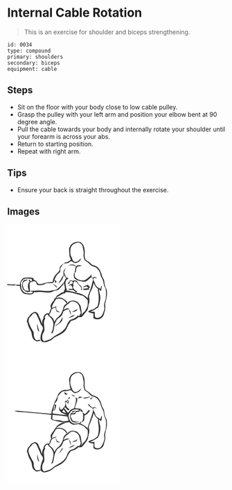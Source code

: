 # Internal Cable Rotation
> This is an exercise for shoulder and biceps strengthening.

``` 
id: 0034 
type: compound 
primary: shoulders 
secondary: biceps 
equipment: cable 
``` 

## Steps

 - Sit on the floor with your body close to low cable pulley.
 - Grasp the pulley with your left arm and position your elbow bent at 90 degree angle.
 - Pull the cable towards your body and internally rotate your shoulder until your forearm is across your abs.
 - Return to starting position.
 - Repeat with right arm.

## Tips

 - Ensure your back is straight throughout the exercise.

## Images

<svg width="260" height="300" viewBox="0 0 195 225" xmlns="http://www.w3.org/2000/svg">
  <g fill="#FFF">
    <path d="M0 0h195v225H0V105.17c4.28.09 8.57.26 12.84.56.63-.64 1.27-1.27 1.9-1.91-4.91-.01-9.83-.14-14.74-.41V0m108.13 39.32c-2.12 3.97-.31 8.43-.63 12.65-.36 3.37 1.96 6.11 2.61 9.29-1.54 1.04-2.97 2.21-4.54 3.19-2.16 1.26-5.03.66-6.91 2.48-2.32 1.92-4.93 3.57-6.87 5.89-1.27 2.43-.89 5.36-1.8 7.92-3.08 3.34-6.72 6.28-8.87 10.37-1.56 2.57-1.78 5.64-2.45 8.5-2.21.28-4.43.51-6.65.5-6.36-.05-12.23 4.73-18.64 2.55-1.12-1.29-1.7-2.93-2.74-4.27-1.3-1.2-3.06-1.67-4.64-2.37-.44-1.21-.26-3.24-2-3.43-4.84-1.29-10.04-.71-14.95-.11-4.62 2.13-6.92 7.22-7.16 12.11-2.68.04-5.51-.75-8.04.48 2.44 1.55 5.4 1.13 8.15 1.26-.26 4.38 1.89 8.68 4.9 11.75 2.5 2.64 6.4 2.19 9.65 3.07 3.56.36 8.51.28 9.8-3.88 2.95.14 5.91 0 8.82-.5 7.93-.17 16.37 3.18 23.87-.76 3.07-1.85 6.91-1.35 9.98-3.11 2.81-2.54 4.8-5.89 7.77-8.29.45-1.26.9-2.52 1.33-3.78.74 3.68 1.63 7.34 1.79 11.11-1.1 1.68-1.9 3.53-2.36 5.5-.68.06-2.05.18-2.73.25-2.99 1.9-6.03 3.74-8.98 5.7-1.47 2.31-2.54 5.53-5.52 6.2.33.2 1 .59 1.33.78-2.71 3.18-5.56 6.4-6.82 10.48.38 1.63.73 3.26 1.09 4.9-1.89 2.47-2.24 5.62-3.46 8.41-5.45-1.8-9.76 3.49-9.84 8.5-2.28 2.76-2.3 6.37-2.17 9.77-1.4-3.83-2.39-7.85-4.38-11.44-1.75-2.95-1.95-7.03-5.4-8.71-2.64-2.1-5.55.2-8.01 1.42-2.88 1.59-3.57 5.33-6.46 6.93-1.14 3.14-3.69 7.08-.89 10.03.54 6.02 4.43 10.81 6.65 16.24.71 5.05 1.18 11.1 6.1 13.99 2.79 2.57 6.71.67 9.87.07-.76-.47-1.53-.94-2.3-1.38-1.99.67-4.08 1.01-6.11.29-1.4-2.11-3.25-4.16-3.36-6.82-.51-2.78.23-5.98-1.47-8.43-3.36-5.17-6.2-10.69-7.89-16.64.11-1.9.41-3.79.89-5.63 1.83-2.07 3.89-3.96 5.41-6.31 1.41-2.21 5.16-3.76 6.98-1.2 2.67 5.32 5.2 10.75 7.32 16.33 1.08 3.35 4.86 5.47 4.41 9.34-1.59 3.41-2.36 7.11-3.66 10.63-.69 4.03-1.62 9.74 2.71 12.1 5.07 1.85 10.14-.93 14.74-2.85 2.73-1.9 4.99-4.47 8.01-5.97 5-2.37 10.12-4.67 14.49-8.12 4.1-3.11 5.59-8.22 7.85-12.61 1.43-2.43 3.17-4.65 4.62-7.06 4.74-.46 9.21-2.61 12.4-6.16 1.98-.01 4.03.2 5.95-.42 2.31-1.75 3.89-4.23 5.63-6.49 1.77-2.23 3.79-4.35 4.89-7.01 1.22-3.83.91-8.06 2.81-11.7-.2-3.53.55-7.21-.75-10.61 1.21-2.81 1.73-5.89 3.21-8.59 2.68-4.34 3.95-9.39 4.8-14.38 1.78 4.08 4.06 8.01 7.95 10.44-.18.75-.33 1.51-.46 2.28 1.95 9.01 2.29 18.66-.53 27.53-2.33 2.25-5.17 3.87-7.8 5.71-3.1.46-6.05 1.36-8.43 3.49 2.54 2.36 5.83 2.96 9.15 3.33.04 2.8-.24 5.6-.01 8.4 4.72 2.94 11.47 2.31 15.2-1.95 3.15-2.92 3.12-7.47 4.61-11.22 1.7-4.68-.54-9.68.97-14.42 2-7.13 3.46-14.64 2.03-22.01-2.55-4.21-3.69-8.96-4.08-13.83-.13-4.18-3.44-7.18-4.34-11.11-1.2-5.01-3.3-9.99-7.04-13.62-2.78-2.39-6.36-3.16-9.72-4.27-3.27-3.52-7.16-6.37-11.4-8.63-.97-3.4-2.16-6.88-1.49-10.46.47-7.12-.54-15.75-7.07-20-7.17-2.38-16.2 1.12-18.92 8.39M53.01 183.14c.08 1.27 1.52 1.51 2.34 2.14-1.34-4.42-2.52-8.89-3.37-13.44-.59 3.78.16 7.63 1.03 11.3z"/>
    <path d="M113.9 34.91c3.43-2.22 7.88-4.46 11.98-2.72 2.34 1.53 4.48 3.76 4.82 6.66.63 4.33 2.39 8.62 1.5 13.05-.67 3.51 1.17 6.8 1.78 10.19 3.59 1.89 6.84 4.37 9.48 7.47 2.67 3.2 7.29 3.06 10.58 5.3 2.55 2.16 4.67 4.82 6.29 7.74 1.11 2.5.77 5.47 2.27 7.82 2.46 3.83 4.11 8.19 4.5 12.74.18 2.56 1.83 4.61 2.77 6.91 1.81 5.5 1.25 11.38.85 17.05-.19 3.8-2.41 7.1-2.72 10.88-.74 3.51 1.28 7.11-.24 10.51-1.3 3.57-2.38 7.4-4.86 10.36-2.84 2.34-8.01 4.56-10.83 1.11-.72-2.89-.27-5.92-.49-8.87-2.55-.01-5.09.12-7.63.05 4.8-1.99 9.28-4.74 13.57-7.6 2.38-4.84 3.18-10.32 3.71-15.65.61-5.33-2.4-10.17-2.31-15.46 1.26.6 2.03 2.73 3.63 2.35.61-2.75.97-5.55 1.53-8.31-.41.21-1.23.61-1.64.82-.21 1.41-.42 2.83-.62 4.24-4.07-1.7-8.8-4.24-9.64-9.02-.49-3.12-3.47-5.55-2.99-8.81 1.16-2.4 3.6-1.04 5.35-.27.11-.21.33-.63.43-.84-1.33-.62-2.66-1.24-3.98-1.87-.83.39-2.49 1.15-3.33 1.54-.46-.55-1.39-1.63-1.86-2.18-.08-1.4-.01-2.8.19-4.21-1.26 2.01-2.49 4.12-4.5 5.47-2.58 1.76-4.59 4.43-7.65 5.4-5.17.65-10.8-.3-14.75-3.95-3.09-1.92-2.13-6.09-2.25-9.14.46-.24 1.36-.74 1.81-.98.37-2.75.82-5.48 1.55-8.16.55-.45 1.64-1.35 2.19-1.8 2.26-.42 4.53-.81 6.77-1.33-3.19-1.35-7.14-1.15-9.87 1.13-3.18-4.15-9.26-3.98-13.33-1.31 4.34-.64 9.01-1.17 12.79 1.6-.85 3.49-1.13 7.09-2.09 10.55-2.39 2.51-1.25 6.39-.69 9.42 4.08 4.51 10.38 5.27 16.03 6.3 5.48.78 8.75-4.13 12.55-7.06.37-.07 1.1-.21 1.47-.27 2.45.27 2.23 3.46 2.38 5.31-1.84 5.74-2.8 11.72-5.03 17.33-1.42 4.45-4.35 8.81-3.55 13.65-5.61-6.01-13.41-9.17-21.46-10.17.99-.63 1.99-1.25 3.01-1.85-2.31-1.22-4.81-2.34-6.24-4.63-1.54-1.6-1.84-3.64-.17-5.27-1.76-2.81-.22-5.69 1.78-7.86 3.47.25 4.91 3.74 7.01 5.96 1.42 1.86 3.39 3.31 4.5 5.38-.13 1.31-.35 2.62-.56 3.92.4-.03 1.2-.1 1.59-.13-.17-2.03-.12-4.16-.92-6.06-1.53-1.7-3.54-2.91-4.98-4.69-1.31-1.7-1.61-4.26-3.81-5.14-1.74-1.44-3.83-.44-5.63.24-1.82-.3-4.02-1.88-5.57-.19-1.47 1.89-2.59 4.03-4.22 5.79 1.14-.39 2.29-.79 3.42-1.22.62-1.46.31-3.98 2.44-4.12 1.72-.38 2.76 1.14 3.88 2.11-.3.66-.89 1.98-1.19 2.63-2.4.69-4.92 1.36-6.74 3.19 1.43-.26 2.85-.6 4.26-.95.69.83 1.39 1.67 2.08 2.51.3 1.33.62 2.66.97 3.99-2.6.36-5.21.09-7.8-.05 1.75 2.43 5.01 2.04 7.63 1.87 1.46.76 2.91 1.55 4.37 2.32.31.49.93 1.46 1.24 1.94-5.72-.48-11.02-2.92-16.74-3.34.54-.42 1.09-.84 1.63-1.26-2.65-3.04-1.57-7.28-3.05-10.81.6-1.96.69-4.12 1.73-5.91 1.12-.83 2.35-1.51 3.55-2.22-.14-.35-.41-1.05-.54-1.4-.96-.34-1.92-.67-2.87-1.01-1.82-2.51-2.97-5.38-3.91-8.3-.69-1.85 1.96-3.04 1.28-5.07.85-1.1 1.71-2.2 2.46-3.37-2.78 2.47-5.71 5.96-4.84 9.96.78 2.69-1.57 4.66-2.55 6.94-1.69 3.71-4.55 6.77-6.02 10.59 4.77-3.65 8.18-9.43 9.17-15.36 1.37 2.21 2.54 4.64 4.68 6.22-.74.45-1.49.9-2.24 1.34-.72 5.02-4.82 8.36-7.93 11.98-2.19 2.21-4.46 4.4-7.02 6.18-3.35 1.08-6.92 1.24-10.35 1.96-7.28 1.82-14.67-.88-22.02-.26-4.59.53-9.2.53-13.81.45 1.58 1.38 3.62 1.7 5.62 1.99-.97.88-1.93 1.75-2.89 2.63-4.79.06-9.73.02-13.82-2.84-1.24-1.99-2.92-3.72-3.88-5.88-.32-3.34-.22-6.72-.9-10.03 1.71-3 4-6.06 7.58-6.82 3.77-.48 7.57.08 11.35.34.07 1.04.22 3.12.3 4.15-.6.04-1.8.12-2.4.15l-.84-2.77c-4.14.26-9.39-1.61-12.3 2.39-1.21 4.11-2.52 8.96-.24 12.94 2.16 4.36 7.61 6.98 12.34 5.36.14-5.36-1-10.74-.16-16.08 1.73-.2 3.49-.45 4.8-1.74 1.94-.48 3.89-.23 5.74.47.68 1.81 1.28 3.66 2.11 5.41 5.47 1.2 11.44.71 15.97-2.85 3.8-.23 7.68.35 11.44-.4 1.29-1.39 2.05-3.15 2.99-4.77.46 1.75.87 3.52 1.28 5.29.68-.99 1.36-1.98 2.04-2.96-.97-1.27-2.1-2.43-3.73-2.76 2.02-5.31 4.97-10.68 10.06-13.59.02-2.15-.26-4.34.16-6.46 1.69-3.02 3.96-5.66 5.97-8.46 2.6-.26 5.26-.21 7.81-.85 1.74-1.07 3.23-2.65 5.31-3.09 2.62 1.13 4.91 3.95 8.06 3.04 3.9-1.15 8.25-3.55 8.86-8.01-2.66 2.44-5.21 5.64-8.97 6.27-2.45.54-4.05-1.52-5.67-2.94-.46-3.92-3.59-6.86-3.87-10.83-.44-5.6-.54-12.52 4.46-16.27m-35.78 68.38c3.38 1.36 5.74 4.08 8.03 6.81-.25-4.34-4.43-5.96-8.03-6.81m52.31 5.6c2.51-.25 4.91-1.02 7.3-1.79.92 1.08 1.86 2.16 2.79 3.24-3.28.63-6.58 1.07-9.92 1.2 2.72 3.64 7.61.73 11.33 1.38-.23-.75-.47-1.49-.71-2.24.95-.91 1.87-1.85 2.77-2.82l-2.83-.16.67-1.5c-1.01-.54-2.01-1.09-3-1.64-2.85 1.33-5.99 2.22-8.4 4.33z"/>
    <path d="M27.85 100.03c2.36-2.38 5.91-3.24 9.03-4.24.43.69 1.3 2.08 1.73 2.78-3.77 4.48-3.12 11.31-1.19 16.46-2.27-.21-4.53-.52-6.78-.87-2.84-3.98-5.13-9.39-2.79-14.13zM101.34 117.17c10.26-.68 19.75 3.98 29.58 6.13 3.23 1.9 5.43 5.22 8.36 7.57.24 3.39.23 6.8-.18 10.18-1 3.3-2.91 6.24-4.54 9.26-2.89 1.5-4.57 4.34-6.37 6.92 1.86-4.38-.36-8.85-.55-13.32-.21-3.71-3.03-6.51-5.32-9.17-5.34-4.35-14.19-4.11-18.41 1.82-.2-1.63-.17-3.63-1.9-4.46-3.15-2.04-6.08-4.86-9.98-5.28-2.46-.67-4.93.14-7.35.55 2.41-3.16 6.35-4.08 9.5-6.21 1.73-1.27 3.88-1.63 5.92-2.05.31-.49.93-1.45 1.24-1.94z"/>
    <path d="M85.03 128.98c4.69-1.18 10.54-.78 13.99 2.99 1.68 1.41 2.88 3.26 4.23 4.95-2.91 1.32-5.29 3.87-6 7.04-1.43 6.36-4.33 12.85-9.76 16.77-2.61 1.99-4.28 4.85-5.72 7.74-.98-2.09-1.6-4.36-2.91-6.27-1.62-1.79-3.67-3.12-5.52-4.66-.15-.56-.44-1.68-.59-2.24 3.72-2.19 1.97-7.74 5.88-9.54 1.51-.92 3.15-1.6 4.72-2.4.89 2.38 1.15 4.97 2.22 7.29 1.69 1.46 4.11 1.26 6.19 1.46-1.94-1.06-4.13-1.71-5.84-3.15-.6-1.38-.94-2.84-1.49-4.23.19-.74.58-2.21.78-2.95-2.6.65-5.08 1.65-7.44 2.9-.69-3.38 1.12-6.38 2.91-9.05 1.5-2.17 2.38-4.85 4.35-6.65z"/>
    <path d="M104.51 138.27c2.87-1.67 4.8-5.27 8.49-5.12 4.85.25 9.61 3.32 11.49 7.87.83 4.15 1.98 8.23 2.99 12.35-.99 1.95-2.1 3.84-3.19 5.74-.31-.45-.94-1.35-1.26-1.81-1.95 1.63-3.89 3.28-5.99 4.72-2.58 1.73-5.82 2.03-8.48 3.58-2.18 2.41-4.08 5.2-5.22 8.27-1.47 5.04-5.4 8.89-9.4 12.07-5.39 3.64-11.51 6.2-16.38 10.58-3.57 3.66-9.01 3.69-13.48 5.67-4.4-1.98-3.76-7.18-3.15-11.14.53-2.26 2.3-3.94 3-6.13 1.89-7.03-2.97-15.29 1.7-21.6-.22-1.06-.44-2.11-.65-3.16.82-1.2 1.62-2.41 2.38-3.64.62-.24 1.85-.71 2.46-.94 2.05 4.03 6.83 5.75 8.35 10.13 2.68 4.36 1.53 9.58.96 14.35-.36 3.03-2.25 5.58-2.89 8.54 1.21.24 2.3-.45 2.71-1.6 2.25-4.87 2.13-10.38 3.61-15.47 1.03-2.21 2.13-4.4 3.24-6.58 2.03-2.76 5.46-3.99 7.76-6.47 1.81-2.43 2.76-5.35 3.87-8.13 2.85-2.34 6.4-3.22 9.99-3.66-2.55-3.4-7.11-.22-9.88 1.24 1.29-3.82 3.36-7.58 6.97-9.66m7.53 12.82c3.62.18 9.16-.36 9.35-5.06-2.52 2.72-6.29 3.23-9.35 5.06m-5.06-3.46c1.05 3.06 2.02 6.16 3.01 9.25.12-3.29.24-7.35-3.01-9.25m-.86 14.72c3.77-1.7 7.93-2.9 11.22-5.48-4.48-.2-8.12 2.61-11.22 5.48m-15.53 7.04c-1.04.82-2.04 1.68-3.03 2.57-1.45 1-2.88 2.04-4.32 3.06.19.16.58.47.77.62 2.18-1.86 4.61-3.38 7-4.95 3.46-1.91 5.14-6.19 4.79-10-1.76 2.88-3.44 5.82-5.21 8.7z"/>
  </g>
  <g fill="#333">
    <path d="M108.13 39.32c2.72-7.27 11.75-10.77 18.92-8.39 6.53 4.25 7.54 12.88 7.07 20-.67 3.58.52 7.06 1.49 10.46 4.24 2.26 8.13 5.11 11.4 8.63 3.36 1.11 6.94 1.88 9.72 4.27 3.74 3.63 5.84 8.61 7.04 13.62.9 3.93 4.21 6.93 4.34 11.11.39 4.87 1.53 9.62 4.08 13.83 1.43 7.37-.03 14.88-2.03 22.01-1.51 4.74.73 9.74-.97 14.42-1.49 3.75-1.46 8.3-4.61 11.22-3.73 4.26-10.48 4.89-15.2 1.95-.23-2.8.05-5.6.01-8.4-3.32-.37-6.61-.97-9.15-3.33 2.38-2.13 5.33-3.03 8.43-3.49 2.63-1.84 5.47-3.46 7.8-5.71 2.82-8.87 2.48-18.52.53-27.53.13-.77.28-1.53.46-2.28-3.89-2.43-6.17-6.36-7.95-10.44-.85 4.99-2.12 10.04-4.8 14.38-1.48 2.7-2 5.78-3.21 8.59 1.3 3.4.55 7.08.75 10.61-1.9 3.64-1.59 7.87-2.81 11.7-1.1 2.66-3.12 4.78-4.89 7.01-1.74 2.26-3.32 4.74-5.63 6.49-1.92.62-3.97.41-5.95.42-3.19 3.55-7.66 5.7-12.4 6.16-1.45 2.41-3.19 4.63-4.62 7.06-2.26 4.39-3.75 9.5-7.85 12.61-4.37 3.45-9.49 5.75-14.49 8.12-3.02 1.5-5.28 4.07-8.01 5.97-4.6 1.92-9.67 4.7-14.74 2.85-4.33-2.36-3.4-8.07-2.71-12.1 1.3-3.52 2.07-7.22 3.66-10.63.45-3.87-3.33-5.99-4.41-9.34-2.12-5.58-4.65-11.01-7.32-16.33-1.82-2.56-5.57-1.01-6.98 1.2-1.52 2.35-3.58 4.24-5.41 6.31-.48 1.84-.78 3.73-.89 5.63 1.69 5.95 4.53 11.47 7.89 16.64 1.7 2.45.96 5.65 1.47 8.43.11 2.66 1.96 4.71 3.36 6.82 2.03.72 4.12.38 6.11-.29.77.44 1.54.91 2.3 1.38-3.16.6-7.08 2.5-9.87-.07-4.92-2.89-5.39-8.94-6.1-13.99-2.22-5.43-6.11-10.22-6.65-16.24-2.8-2.95-.25-6.89.89-10.03 2.89-1.6 3.58-5.34 6.46-6.93 2.46-1.22 5.37-3.52 8.01-1.42 3.45 1.68 3.65 5.76 5.4 8.71 1.99 3.59 2.98 7.61 4.38 11.44-.13-3.4-.11-7.01 2.17-9.77.08-5.01 4.39-10.3 9.84-8.5 1.22-2.79 1.57-5.94 3.46-8.41-.36-1.64-.71-3.27-1.09-4.9 1.26-4.08 4.11-7.3 6.82-10.48-.33-.19-1-.58-1.33-.78 2.98-.67 4.05-3.89 5.52-6.2 2.95-1.96 5.99-3.8 8.98-5.7.68-.07 2.05-.19 2.73-.25.46-1.97 1.26-3.82 2.36-5.5-.16-3.77-1.05-7.43-1.79-11.11-.43 1.26-.88 2.52-1.33 3.78-2.97 2.4-4.96 5.75-7.77 8.29-3.07 1.76-6.91 1.26-9.98 3.11-7.5 3.94-15.94.59-23.87.76-2.91.5-5.87.64-8.82.5-1.29 4.16-6.24 4.24-9.8 3.88-3.25-.88-7.15-.43-9.65-3.07-3.01-3.07-5.16-7.37-4.9-11.75-2.75-.13-5.71.29-8.15-1.26 2.53-1.23 5.36-.44 8.04-.48.24-4.89 2.54-9.98 7.16-12.11 4.91-.6 10.11-1.18 14.95.11 1.74.19 1.56 2.22 2 3.43 1.58.7 3.34 1.17 4.64 2.37 1.04 1.34 1.62 2.98 2.74 4.27 6.41 2.18 12.28-2.6 18.64-2.55 2.22.01 4.44-.22 6.65-.5.67-2.86.89-5.93 2.45-8.5 2.15-4.09 5.79-7.03 8.87-10.37.91-2.56.53-5.49 1.8-7.92 1.94-2.32 4.55-3.97 6.87-5.89 1.88-1.82 4.75-1.22 6.91-2.48 1.57-.98 3-2.15 4.54-3.19-.65-3.18-2.97-5.92-2.61-9.29.32-4.22-1.49-8.68.63-12.65m5.77-4.41c-5 3.75-4.9 10.67-4.46 16.27.28 3.97 3.41 6.91 3.87 10.83 1.62 1.42 3.22 3.48 5.67 2.94 3.76-.63 6.31-3.83 8.97-6.27-.61 4.46-4.96 6.86-8.86 8.01-3.15.91-5.44-1.91-8.06-3.04-2.08.44-3.57 2.02-5.31 3.09-2.55.64-5.21.59-7.81.85-2.01 2.8-4.28 5.44-5.97 8.46-.42 2.12-.14 4.31-.16 6.46-5.09 2.91-8.04 8.28-10.06 13.59 1.63.33 2.76 1.49 3.73 2.76-.68.98-1.36 1.97-2.04 2.96-.41-1.77-.82-3.54-1.28-5.29-.94 1.62-1.7 3.38-2.99 4.77-3.76.75-7.64.17-11.44.4-4.53 3.56-10.5 4.05-15.97 2.85-.83-1.75-1.43-3.6-2.11-5.41-1.85-.7-3.8-.95-5.74-.47-1.31 1.29-3.07 1.54-4.8 1.74-.84 5.34.3 10.72.16 16.08-4.73 1.62-10.18-1-12.34-5.36-2.28-3.98-.97-8.83.24-12.94 2.91-4 8.16-2.13 12.3-2.39l.84 2.77c.6-.03 1.8-.11 2.4-.15-.08-1.03-.23-3.11-.3-4.15-3.78-.26-7.58-.82-11.35-.34-3.58.76-5.87 3.82-7.58 6.82.68 3.31.58 6.69.9 10.03.96 2.16 2.64 3.89 3.88 5.88 4.09 2.86 9.03 2.9 13.82 2.84.96-.88 1.92-1.75 2.89-2.63-2-.29-4.04-.61-5.62-1.99 4.61.08 9.22.08 13.81-.45 7.35-.62 14.74 2.08 22.02.26 3.43-.72 7-.88 10.35-1.96 2.56-1.78 4.83-3.97 7.02-6.18 3.11-3.62 7.21-6.96 7.93-11.98.75-.44 1.5-.89 2.24-1.34-2.14-1.58-3.31-4.01-4.68-6.22-.99 5.93-4.4 11.71-9.17 15.36 1.47-3.82 4.33-6.88 6.02-10.59.98-2.28 3.33-4.25 2.55-6.94-.87-4 2.06-7.49 4.84-9.96-.75 1.17-1.61 2.27-2.46 3.37.68 2.03-1.97 3.22-1.28 5.07.94 2.92 2.09 5.79 3.91 8.3.95.34 1.91.67 2.87 1.01.13.35.4 1.05.54 1.4-1.2.71-2.43 1.39-3.55 2.22-1.04 1.79-1.13 3.95-1.73 5.91 1.48 3.53.4 7.77 3.05 10.81-.54.42-1.09.84-1.63 1.26 5.72.42 11.02 2.86 16.74 3.34-.31-.48-.93-1.45-1.24-1.94-1.46-.77-2.91-1.56-4.37-2.32-2.62.17-5.88.56-7.63-1.87 2.59.14 5.2.41 7.8.05-.35-1.33-.67-2.66-.97-3.99-.69-.84-1.39-1.68-2.08-2.51-1.41.35-2.83.69-4.26.95 1.82-1.83 4.34-2.5 6.74-3.19.3-.65.89-1.97 1.19-2.63-1.12-.97-2.16-2.49-3.88-2.11-2.13.14-1.82 2.66-2.44 4.12-1.13.43-2.28.83-3.42 1.22 1.63-1.76 2.75-3.9 4.22-5.79 1.55-1.69 3.75-.11 5.57.19 1.8-.68 3.89-1.68 5.63-.24 2.2.88 2.5 3.44 3.81 5.14 1.44 1.78 3.45 2.99 4.98 4.69.8 1.9.75 4.03.92 6.06-.39.03-1.19.1-1.59.13.21-1.3.43-2.61.56-3.92-1.11-2.07-3.08-3.52-4.5-5.38-2.1-2.22-3.54-5.71-7.01-5.96-2 2.17-3.54 5.05-1.78 7.86-1.67 1.63-1.37 3.67.17 5.27 1.43 2.29 3.93 3.41 6.24 4.63-1.02.6-2.02 1.22-3.01 1.85 8.05 1 15.85 4.16 21.46 10.17-.8-4.84 2.13-9.2 3.55-13.65 2.23-5.61 3.19-11.59 5.03-17.33-.15-1.85.07-5.04-2.38-5.31-.37.06-1.1.2-1.47.27-3.8 2.93-7.07 7.84-12.55 7.06-5.65-1.03-11.95-1.79-16.03-6.3-.56-3.03-1.7-6.91.69-9.42.96-3.46 1.24-7.06 2.09-10.55-3.78-2.77-8.45-2.24-12.79-1.6 4.07-2.67 10.15-2.84 13.33 1.31 2.73-2.28 6.68-2.48 9.87-1.13-2.24.52-4.51.91-6.77 1.33-.55.45-1.64 1.35-2.19 1.8-.73 2.68-1.18 5.41-1.55 8.16-.45.24-1.35.74-1.81.98.12 3.05-.84 7.22 2.25 9.14 3.95 3.65 9.58 4.6 14.75 3.95 3.06-.97 5.07-3.64 7.65-5.4 2.01-1.35 3.24-3.46 4.5-5.47-.2 1.41-.27 2.81-.19 4.21.47.55 1.4 1.63 1.86 2.18.84-.39 2.5-1.15 3.33-1.54 1.32.63 2.65 1.25 3.98 1.87-.1.21-.32.63-.43.84-1.75-.77-4.19-2.13-5.35.27-.48 3.26 2.5 5.69 2.99 8.81.84 4.78 5.57 7.32 9.64 9.02.2-1.41.41-2.83.62-4.24.41-.21 1.23-.61 1.64-.82-.56 2.76-.92 5.56-1.53 8.31-1.6.38-2.37-1.75-3.63-2.35-.09 5.29 2.92 10.13 2.31 15.46-.53 5.33-1.33 10.81-3.71 15.65-4.29 2.86-8.77 5.61-13.57 7.6 2.54.07 5.08-.06 7.63-.05.22 2.95-.23 5.98.49 8.87 2.82 3.45 7.99 1.23 10.83-1.11 2.48-2.96 3.56-6.79 4.86-10.36 1.52-3.4-.5-7 .24-10.51.31-3.78 2.53-7.08 2.72-10.88.4-5.67.96-11.55-.85-17.05-.94-2.3-2.59-4.35-2.77-6.91-.39-4.55-2.04-8.91-4.5-12.74-1.5-2.35-1.16-5.32-2.27-7.82-1.62-2.92-3.74-5.58-6.29-7.74-3.29-2.24-7.91-2.1-10.58-5.3-2.64-3.1-5.89-5.58-9.48-7.47-.61-3.39-2.45-6.68-1.78-10.19.89-4.43-.87-8.72-1.5-13.05-.34-2.9-2.48-5.13-4.82-6.66-4.1-1.74-8.55.5-11.98 2.72m-86.05 65.12c-2.34 4.74-.05 10.15 2.79 14.13 2.25.35 4.51.66 6.78.87-1.93-5.15-2.58-11.98 1.19-16.46-.43-.7-1.3-2.09-1.73-2.78-3.12 1-6.67 1.86-9.03 4.24m73.49 17.14c-.31.49-.93 1.45-1.24 1.94-2.04.42-4.19.78-5.92 2.05-3.15 2.13-7.09 3.05-9.5 6.21 2.42-.41 4.89-1.22 7.35-.55 3.9.42 6.83 3.24 9.98 5.28 1.73.83 1.7 2.83 1.9 4.46 4.22-5.93 13.07-6.17 18.41-1.82 2.29 2.66 5.11 5.46 5.32 9.17.19 4.47 2.41 8.94.55 13.32 1.8-2.58 3.48-5.42 6.37-6.92 1.63-3.02 3.54-5.96 4.54-9.26.41-3.38.42-6.79.18-10.18-2.93-2.35-5.13-5.67-8.36-7.57-9.83-2.15-19.32-6.81-29.58-6.13m-16.31 11.81c-1.97 1.8-2.85 4.48-4.35 6.65-1.79 2.67-3.6 5.67-2.91 9.05 2.36-1.25 4.84-2.25 7.44-2.9-.2.74-.59 2.21-.78 2.95.55 1.39.89 2.85 1.49 4.23 1.71 1.44 3.9 2.09 5.84 3.15-2.08-.2-4.5 0-6.19-1.46-1.07-2.32-1.33-4.91-2.22-7.29-1.57.8-3.21 1.48-4.72 2.4-3.91 1.8-2.16 7.35-5.88 9.54.15.56.44 1.68.59 2.24 1.85 1.54 3.9 2.87 5.52 4.66 1.31 1.91 1.93 4.18 2.91 6.27 1.44-2.89 3.11-5.75 5.72-7.74 5.43-3.92 8.33-10.41 9.76-16.77.71-3.17 3.09-5.72 6-7.04-1.35-1.69-2.55-3.54-4.23-4.95-3.45-3.77-9.3-4.17-13.99-2.99m19.48 9.29c-3.61 2.08-5.68 5.84-6.97 9.66 2.77-1.46 7.33-4.64 9.88-1.24-3.59.44-7.14 1.32-9.99 3.66-1.11 2.78-2.06 5.7-3.87 8.13-2.3 2.48-5.73 3.71-7.76 6.47-1.11 2.18-2.21 4.37-3.24 6.58-1.48 5.09-1.36 10.6-3.61 15.47-.41 1.15-1.5 1.84-2.71 1.6.64-2.96 2.53-5.51 2.89-8.54.57-4.77 1.72-9.99-.96-14.35-1.52-4.38-6.3-6.1-8.35-10.13-.61.23-1.84.7-2.46.94-.76 1.23-1.56 2.44-2.38 3.64.21 1.05.43 2.1.65 3.16-4.67 6.31.19 14.57-1.7 21.6-.7 2.19-2.47 3.87-3 6.13-.61 3.96-1.25 9.16 3.15 11.14 4.47-1.98 9.91-2.01 13.48-5.67 4.87-4.38 10.99-6.94 16.38-10.58 4-3.18 7.93-7.03 9.4-12.07 1.14-3.07 3.04-5.86 5.22-8.27 2.66-1.55 5.9-1.85 8.48-3.58 2.1-1.44 4.04-3.09 5.99-4.72.32.46.95 1.36 1.26 1.81 1.09-1.9 2.2-3.79 3.19-5.74-1.01-4.12-2.16-8.2-2.99-12.35-1.88-4.55-6.64-7.62-11.49-7.87-3.69-.15-5.62 3.45-8.49 5.12zM0 103.41c4.91.27 9.83.4 14.74.41-.63.64-1.27 1.27-1.9 1.91-4.27-.3-8.56-.47-12.84-.56v-1.76z"/>
    <path d="M78.12 103.29c3.6.85 7.78 2.47 8.03 6.81-2.29-2.73-4.65-5.45-8.03-6.81zM130.43 108.89c2.41-2.11 5.55-3 8.4-4.33.99.55 1.99 1.1 3 1.64l-.67 1.5 2.83.16c-.9.97-1.82 1.91-2.77 2.82.24.75.48 1.49.71 2.24-3.72-.65-8.61 2.26-11.33-1.38 3.34-.13 6.64-.57 9.92-1.2-.93-1.08-1.87-2.16-2.79-3.24-2.39.77-4.79 1.54-7.3 1.79zM112.04 151.09c3.06-1.83 6.83-2.34 9.35-5.06-.19 4.7-5.73 5.24-9.35 5.06zM106.98 147.63c3.25 1.9 3.13 5.96 3.01 9.25-.99-3.09-1.96-6.19-3.01-9.25zM106.12 162.35c3.1-2.87 6.74-5.68 11.22-5.48-3.29 2.58-7.45 3.78-11.22 5.48zM90.59 169.39c1.77-2.88 3.45-5.82 5.21-8.7.35 3.81-1.33 8.09-4.79 10-2.39 1.57-4.82 3.09-7 4.95-.19-.15-.58-.46-.77-.62 1.44-1.02 2.87-2.06 4.32-3.06.99-.89 1.99-1.75 3.03-2.57zM53.01 183.14c-.87-3.67-1.62-7.52-1.03-11.3.85 4.55 2.03 9.02 3.37 13.44-.82-.63-2.26-.87-2.34-2.14z"/>
  </g>
</svg>

<svg width="260" height="300" viewBox="0 0 195 225" xmlns="http://www.w3.org/2000/svg">
  <g fill="#FFF">
    <path d="M0 0h195v225H0V0m107.06 43.96c.99 5.27.56 10.81 2.74 15.81-2.09.57-4.2 1.1-6.29 1.69-5.86-1.7-11.96 2.03-15.12 6.85-1.5 3.49-2.38 7.25-4.43 10.49-3.2 5.13-4.04 11.22-6.49 16.68-.97 2.07-.6 4.44-.86 6.66-2.87.32-5.75.09-8.6-.29-14.4-1.25-28.79-2.56-43.2-3.77-4.06-.38-8.17-1.09-12.25-.45 5.12 2.01 10.82 1.45 16.2 2.15 15.88 1.7 31.9 2.33 47.71 4.58-.18 2.44-1.16 4.99-.39 7.4 2.35 2.68 6.37 2.15 9.43 3.53 7.19 1.17 14.68 3.75 21.91 1.46 1.68 1.71 3.37 3.57 5.79 4.17 3.85 1.51 7.79-1.63 11.64-.18 2.24.87 4.5 1.69 6.72 2.63 2.86 2.16 5.26 4.86 7.8 7.38.16 3.73.39 7.57-.47 11.23-1.63 3.5-2.98 7.48-6.25 9.82-2.07 1.84-3.56 4.21-5.25 6.37.94-2.19 2.23-4.52 1.32-6.96-1.05-3.51-.56-7.39-2.1-10.74-2.25-3.35-4.66-7.41-9.08-7.93-4.46-1.81-10.14-.47-12.79 3.69-.35-.46-.69-.92-1.03-1.39-3.33-6.85-12.12-9.66-19.18-7.39 1.19-1.04 2.18-2.36 3.57-3.14 4.27-1.92 8.03-4.88 12.76-5.67-5.67-2.78-10.5 1.98-14.94 4.84-1.18 2.13-2.62 4.1-4.09 6.03-2.1 3.89-5.66 6.9-6.9 11.25.34 1.66.68 3.33 1.04 4.99-1.88 2.5-2.26 5.65-3.42 8.47-5.4-1.8-9.82 3.4-9.84 8.42-2.32 2.83-2.32 6.52-2.24 9.99-1.69-4.66-3.07-9.44-5.53-13.78-.85-2.82-2.2-5.76-5.14-6.93-2.22-1.34-4.42.61-6.43 1.47-3.4 1.4-4.07 5.62-7.22 7.36-1 3.17-3.64 7.04-.73 9.96.46 6.02 4.44 10.75 6.58 16.18.85 3.71.6 7.94 3.08 11.08 1.26 1.85 3.25 2.94 4.99 4.27 2.76-.13 5.51-.56 8.01-1.78 2.11 3.38 6.28 3.98 9.84 2.83 3.83-1.34 7.94-2.47 10.81-5.51 3.98-3.8 9.43-5.19 14.02-8.03 3.96-2.19 7.07-5.65 9.65-9.29 2.06-5.01 4.46-9.87 8.13-13.91 4.73-.44 9.21-2.59 12.37-6.15 2.04 0 4.14.21 6.11-.48 3.27-2.76 5.35-6.61 8.19-9.78 3.5-4.04 3-9.68 4.52-14.5.77-2.55.59-5.29-.4-7.75.03-1.28.05-2.56.02-3.83 1.67-5.01 5.03-9.44 5.11-14.92l.94.54c.94-2.77 1.61-5.62 2.09-8.51 1.85 4.03 4.1 7.94 7.92 10.43-.7 3.08.13 6.17.49 9.24 1.11 6.91.85 14.12-1.41 20.79-2.33 2.22-5.19 3.77-7.88 5.5-3.03.54-5.89 1.52-8.24 3.59 2.56 2.37 5.92 2.92 9.26 3.33 0 2.71-.97 5.62.12 8.23 6.03 4.6 15.83.58 17.56-6.66.8-4.23 3.14-8.27 2.42-12.7-.96-5.42 1.14-10.64 2.21-15.87 1.07-4.43.7-9.04.4-13.54-1.01-2.88-2.89-5.43-3.41-8.48-.89-3.81-.53-8.04-2.65-11.48-3.38-5.11-3.31-11.8-7.39-16.56-2.48-4.24-7.51-5.58-11.87-6.89-3.3-3.52-7.2-6.39-11.46-8.65-.97-3.41-2.17-6.89-1.51-10.49.36-6.67-.3-14.66-5.95-19.14-1.56-1.67-4.1-1.33-6.16-1.5-7.51-.21-14.57 6.05-14.88 13.64z"/>
    <path d="M110.05 40.15c1.68-5.1 6.99-7.78 11.96-8.66 2.33-.26 4.56.68 6.1 2.42 3.24 2.71 2.77 7.29 3.88 11.01.96 3.02.34 6.17.06 9.24.47 2.69 1.42 5.26 2.03 7.91 2.04 1.18 4.1 2.36 5.89 3.9 2.69 2.38 4.78 5.75 8.51 6.59 6.94 1.29 11.79 7.77 13.23 14.35 1.49 4.08 3.3 8.03 5.07 11.98.4 3.99 1.25 7.92 2.89 11.6 2.34 5.05 1.41 10.75 1.18 16.11-.11 4.33-2.77 8.06-2.89 12.4-.34 2.94 1.14 5.92.1 8.8-1.67 5.14-3.49 10.76-8.17 13.98-2.93.4-6.92 1.04-8.67-2.04-.4-2.87-.15-5.78-.17-8.66-2.01.07-4.01.19-6 .34-.25-.11-.75-.33-1-.45 4.88-1.7 8.95-4.88 13.28-7.59 3.8-7.07 5.14-15.79 2.78-23.6-.79-2.52-1.22-5.13-1.44-7.76 1.15 1.04 2.27 2.13 3.37 3.24.3-.41.9-1.23 1.19-1.64.34-2.37.69-4.73.89-7.11-.39.18-1.18.55-1.57.74-.29 1.47-.58 2.94-.88 4.41-4-1.76-8.64-4.24-9.52-8.94-.43-3.31-3.84-5.93-2.89-9.37 1.71-2.24 4.36-.13 6.54.01-1.46-.92-3.01-1.7-4.54-2.49-1.1.42-2.21.8-3.34 1.12-2.58-1.4-4.74-3.57-6.38-6-.46-.09-1.38-.27-1.84-.37 1.07 2.74 3.34 4.58 5.68 6.2 2.72.05 3.4 2.95 3.38 5.17-1.3 6.82-4.28 13.1-6.17 19.74-1.5 3.78-3.08 7.63-3.12 11.76-.19-.42-.58-1.27-.77-1.69-3.98-3.09-8.08-6.21-13.13-7.32 3.5.48 2.06-2.73 2.33-4.54-.67 1.25-1.33 2.5-1.97 3.77-3.67-.25-7.25 1.32-10.89.69-5.39-1.63-8.3-7.23-8.84-12.5-.41-3.13 1.87-5.69 3.59-8.04 3.62-4.63 10.49-4.78 15.48-2.56-1.63.48-3.26.95-4.89 1.39-2.45-.96-4.96-.26-7.35.45-1.43.19-.76 1.82-.72 2.72 2.05-1.7 4.48-2.7 7.15-2.69-1.98 4.08-6.5 3.94-10.18 2.55l1.21.3c-.67 2.2-2.13 4.42-1.97 6.79 1.04 3.18 1.82 6.97 4.92 8.83 4.17 1.96 8.82.38 13.1-.32-4.67-.24-9.76.37-13.77-2.56-.66-1.48-1.36-2.94-2.12-4.36-.3-.62-.9-1.84-1.2-2.45.57-1.18 1.15-2.35 1.73-3.52 1.97-.04 3.96.08 5.92-.16.94-1.11 1.66-2.38 2.46-3.59 2.34-1 6.55-.28 6.76-3.73.36-.78.77-1.55 1.21-2.29-3.47.07-6.92-.3-10.35-.82.81-5.56 4.35-10.43 4.17-16.16-1.06-1.08-2.13-2.16-3.25-3.17 2.63 6.63-.73 13.16-2.24 19.58-2.06.76-4.09 1.62-6.08 2.54-1.48 1.86-3.06 3.64-4.78 5.28-2.04-2.59-3.63-5.56-6.27-7.62.29-.57.87-1.72 1.16-2.3 1.86 2.04 3.64 4.23 6.02 5.72.53-.4 1.59-1.19 2.12-1.59-2.05-1.57-4.59-2.92-5.5-5.51-.86-2.23-1.36-4.58-2.01-6.88.65-.1 1.96-.31 2.62-.42.13-.67.38-2 .51-2.66-1.24.39-2.48.77-3.73 1.13.73 3.48 1.2 7.66-1.59 10.41-1.76 1.76-3.49 5.57-6.49 3.75-.72-2.06-1.05-4.23-1.39-6.37-.05 2.42-.51 4.83-.37 7.25 1.01 1.85 2.52 3.35 3.86 4.96 3.51 1.18 6.59 3.42 10.29 4.09-8.56-.9-17.14-1.62-25.65-2.96.12-1.69.21-3.39.29-5.08.91-.02 1.82-.04 2.73-.08 2.14-2.84 2.98-6.32 2.99-9.83-1.13-.27-2.3-.33-3.43-.58 1.38-2.53 3.53-4.48 5.2-6.79.88-2.38.51-5.06 1.53-7.41 1.96-3.08 4.56-5.72 7.34-8.08 3.86-1.29 8.16-.18 11.85-2.08 1.15-.11 2.31-.21 3.46-.3 2.18 2.46 4.81 5.64 8.52 4.92 3.95-1.04 7.97-3.6 8.97-7.83-3.13 2.74-6.35 7-11.05 6.14-4.02-1.4-4.97-6.01-6.45-9.51-2.02-4.84-1.56-10.25-.48-15.25M98.72 64.47c.39 1.52.8 3.04 1.19 4.57.48.13 1.43.4 1.91.53 1.11-.56 2.22-1.12 3.34-1.67-2.63-.09-4.6-1.74-6.44-3.43m11.87 4.45c1.59 1.41 3.24 2.73 5.02 3.9.32-.28.97-.83 1.3-1.11a68.47 68.47 0 0 0-6.32-2.79m20.32 6.66c4.08 1.28 8.02-.39 11.78-1.81.06-.27.18-.83.24-1.11-3.96 1.18-8.18 1.35-12.02 2.92m-9.02.79c2.91-1.09 5.83-2.13 9-1.9-1.83-.86-3.88-2.08-5.95-1.33-1.36.69-2.11 2.11-3.05 3.23m-16.48.36c1.5.76 4.39-1.97 2.6-3.11-1.22.42-2.54 1.8-2.6 3.11m37.62.1c.57.12 1.72.37 2.29.49 1.09-1.18 2.14-2.4 3.05-3.72-2.16.37-3.66 2.01-5.34 3.23m-38.25 1.18c-.27.24-.81.74-1.08.99.47.78 1.4 2.36 1.87 3.15-.66.39-1.98 1.17-2.65 1.56 1.05.39 2.1.76 3.15 1.13.6-2.44.36-4.85-1.29-6.83m21.94 19.77c.71 1.55 3.44 1.11 4.86 1.92-1.11-1.89-2.35-3.68-3.54-5.5-.46 1.18-1.05 2.33-1.32 3.58m13.94-1.35c-1.52 2.75-3.77 4.95-6.16 6.94-1.25-1.26-2.6-2.4-4-3.48 1.43 5.89 2.07 12.35-1.81 17.52 1.68-1.1 3.99-1.92 4.48-4.13.6-2.59.5-5.27.69-7.9 4.29-1.6 7.48-5.1 9.55-9.09-.68.04-2.06.1-2.75.14z"/>
    <path d="M81.01 87.06c.5.75.99 1.5 1.48 2.26-.53 1.98-.16 4.25-1.15 6.09-.55.18-1.12.3-1.7.35 1.41-2.7 1.28-5.76 1.37-8.7zM97.62 94.88c1.49 2.19 3.01 4.36 4.32 6.66-2.26-.8-4.5-1.68-6.66-2.72.77-1.31 1.55-2.63 2.34-3.94zM78.72 104.19c8.5.89 16.99 1.66 25.42 3.06.71 2.39 1.48 4.77 2.24 7.14-4.04.6-8.29 2.12-12.24.27-5.16-2.01-11.07-.08-15.99-2.7-.14-2.61.18-5.2.57-7.77zM84.56 129.21c3.65-1.65 7.87-.83 11.53.4 2.4 1.59 4.41 3.67 6.39 5.75l-1.6.81c.84-.12 2.54-.37 3.38-.49-2.67 2.31-6.13 4.45-6.91 8.18-1.44 6.4-4.32 12.96-9.79 16.91-2.63 2-4.3 4.89-5.77 7.78-1.36-2.46-1.82-5.53-4.09-7.38-1.45-1.27-2.97-2.45-4.46-3.67-.14-.54-.43-1.61-.57-2.15 3.66-2.27 2.03-7.78 5.9-9.65 2.38-1.48 5.31-1.95 7.38-3.95-2.93.46-5.64 1.71-8.26 3.04-.4-2.57.23-5.11 1.7-7.24 1.87-2.69 3.18-5.73 5.17-8.34m-.61 14.68c.08 2.28.69 4.55 1.65 6.62 1.57 1.54 4.07 1.34 6.09 1.64-1.94-1.09-4.21-1.69-5.87-3.23-.63-1.67-1.07-3.42-1.87-5.03z"/>
    <path d="M104.35 138.31c2.94-1.7 4.91-5.41 8.7-5.26 4.86.32 9.66 3.36 11.52 7.96.7 4.09 2.14 8.02 2.78 12.13-.33 2.22-1.98 3.97-2.97 5.94-.51-.51-1.02-1.02-1.53-1.52-1.93 1.56-3.81 3.19-5.86 4.58-2.55 1.67-5.71 2-8.36 3.49-2.23 2.45-4.14 5.33-5.28 8.47-1.51 4.93-5.35 8.75-9.32 11.86-5.43 3.67-11.62 6.26-16.53 10.7-3.59 3.55-8.94 3.67-13.39 5.59-4.55-1.92-3.85-7.3-3.22-11.31.6-2.52 2.8-4.35 3.17-6.96 1.23-6.8-2.95-14.71 1.53-20.77-.18-.75-.53-2.26-.7-3.02.86-1.25 1.69-2.53 2.5-3.81.61-.21 1.84-.64 2.45-.86 1.36 1.88 2.74 3.79 4.65 5.16 2.95 2.2 4.22 5.85 5.37 9.2.44 6.52-.92 12.97-3.68 18.85.77-.35 1.81-.33 2.34-1.1 1.85-3.28 2.23-7.09 2.77-10.74.58-4.55 2.54-8.68 4.85-12.59 2.17-2.25 5.11-3.57 7.31-5.78 1.8-2.45 2.77-5.37 3.89-8.16 2.94-2.51 6.7-3.23 10.36-4.04-3.36-2.35-7.23-.04-10.24 1.73 1.23-3.85 3.3-7.64 6.89-9.74m7.81 12.65c3.59.23 8.75-.35 9.3-4.8-2.56 2.57-6.17 3.23-9.3 4.8m-5.16-3.44c1.09 3.07 2.05 6.17 3 9.28.18-3.35-.06-7.11-3-9.28m-.73 14.86c3.69-1.85 7.65-3.22 11.18-5.38-4.47-.33-8.15 2.45-11.18 5.38m-17.4 9.07c2.9-2.2 5.3-4.91 7-8.14-.07-.61-.21-1.83-.27-2.44-1.92 3.72-4.04 7.36-6.73 10.58z"/>
    <path d="M40.39 159.37c2.09-2.92 6-8.49 9.75-4.58 2.66 5.32 5.19 10.73 7.32 16.3 1.04 3.36 4.74 5.47 4.48 9.28-2.35 6.13-5.01 12.49-4.12 19.22-2.71.28-5.42 1.12-8.14.49-1.02-1.5-2.27-2.87-3.01-4.55-1.2-3.14-.37-6.67-1.44-9.83-3.52-5.57-6.75-11.36-8.54-17.74.06-3.33.8-6.63 3.7-8.59m14.9 26.28c-1.14-4.54-2.53-9.02-3.4-13.63.22 4.59-.58 10.47 3.4 13.63z"/>
  </g>
  <g fill="#333">
    <path d="M107.06 43.96c.31-7.59 7.37-13.85 14.88-13.64 2.06.17 4.6-.17 6.16 1.5 5.65 4.48 6.31 12.47 5.95 19.14-.66 3.6.54 7.08 1.51 10.49 4.26 2.26 8.16 5.13 11.46 8.65 4.36 1.31 9.39 2.65 11.87 6.89 4.08 4.76 4.01 11.45 7.39 16.56 2.12 3.44 1.76 7.67 2.65 11.48.52 3.05 2.4 5.6 3.41 8.48.3 4.5.67 9.11-.4 13.54-1.07 5.23-3.17 10.45-2.21 15.87.72 4.43-1.62 8.47-2.42 12.7-1.73 7.24-11.53 11.26-17.56 6.66-1.09-2.61-.12-5.52-.12-8.23-3.34-.41-6.7-.96-9.26-3.33 2.35-2.07 5.21-3.05 8.24-3.59 2.69-1.73 5.55-3.28 7.88-5.5 2.26-6.67 2.52-13.88 1.41-20.79-.36-3.07-1.19-6.16-.49-9.24-3.82-2.49-6.07-6.4-7.92-10.43-.48 2.89-1.15 5.74-2.09 8.51l-.94-.54c-.08 5.48-3.44 9.91-5.11 14.92.03 1.27.01 2.55-.02 3.83.99 2.46 1.17 5.2.4 7.75-1.52 4.82-1.02 10.46-4.52 14.5-2.84 3.17-4.92 7.02-8.19 9.78-1.97.69-4.07.48-6.11.48-3.16 3.56-7.64 5.71-12.37 6.15-3.67 4.04-6.07 8.9-8.13 13.91-2.58 3.64-5.69 7.1-9.65 9.29-4.59 2.84-10.04 4.23-14.02 8.03-2.87 3.04-6.98 4.17-10.81 5.51-3.56 1.15-7.73.55-9.84-2.83-2.5 1.22-5.25 1.65-8.01 1.78-1.74-1.33-3.73-2.42-4.99-4.27-2.48-3.14-2.23-7.37-3.08-11.08-2.14-5.43-6.12-10.16-6.58-16.18-2.91-2.92-.27-6.79.73-9.96 3.15-1.74 3.82-5.96 7.22-7.36 2.01-.86 4.21-2.81 6.43-1.47 2.94 1.17 4.29 4.11 5.14 6.93 2.46 4.34 3.84 9.12 5.53 13.78-.08-3.47-.08-7.16 2.24-9.99.02-5.02 4.44-10.22 9.84-8.42 1.16-2.82 1.54-5.97 3.42-8.47-.36-1.66-.7-3.33-1.04-4.99 1.24-4.35 4.8-7.36 6.9-11.25 1.47-1.93 2.91-3.9 4.09-6.03 4.44-2.86 9.27-7.62 14.94-4.84-4.73.79-8.49 3.75-12.76 5.67-1.39.78-2.38 2.1-3.57 3.14 7.06-2.27 15.85.54 19.18 7.39.34.47.68.93 1.03 1.39 2.65-4.16 8.33-5.5 12.79-3.69 4.42.52 6.83 4.58 9.08 7.93 1.54 3.35 1.05 7.23 2.1 10.74.91 2.44-.38 4.77-1.32 6.96 1.69-2.16 3.18-4.53 5.25-6.37 3.27-2.34 4.62-6.32 6.25-9.82.86-3.66.63-7.5.47-11.23-2.54-2.52-4.94-5.22-7.8-7.38-2.22-.94-4.48-1.76-6.72-2.63-3.85-1.45-7.79 1.69-11.64.18-2.42-.6-4.11-2.46-5.79-4.17-7.23 2.29-14.72-.29-21.91-1.46-3.06-1.38-7.08-.85-9.43-3.53-.77-2.41.21-4.96.39-7.4-15.81-2.25-31.83-2.88-47.71-4.58-5.38-.7-11.08-.14-16.2-2.15 4.08-.64 8.19.07 12.25.45 14.41 1.21 28.8 2.52 43.2 3.77 2.85.38 5.73.61 8.6.29.26-2.22-.11-4.59.86-6.66 2.45-5.46 3.29-11.55 6.49-16.68 2.05-3.24 2.93-7 4.43-10.49 3.16-4.82 9.26-8.55 15.12-6.85 2.09-.59 4.2-1.12 6.29-1.69-2.18-5-1.75-10.54-2.74-15.81m2.99-3.81c-1.08 5-1.54 10.41.48 15.25 1.48 3.5 2.43 8.11 6.45 9.51 4.7.86 7.92-3.4 11.05-6.14-1 4.23-5.02 6.79-8.97 7.83-3.71.72-6.34-2.46-8.52-4.92-1.15.09-2.31.19-3.46.3-3.69 1.9-7.99.79-11.85 2.08-2.78 2.36-5.38 5-7.34 8.08-1.02 2.35-.65 5.03-1.53 7.41-1.67 2.31-3.82 4.26-5.2 6.79 1.13.25 2.3.31 3.43.58-.01 3.51-.85 6.99-2.99 9.83-.91.04-1.82.06-2.73.08-.08 1.69-.17 3.39-.29 5.08 8.51 1.34 17.09 2.06 25.65 2.96-3.7-.67-6.78-2.91-10.29-4.09-1.34-1.61-2.85-3.11-3.86-4.96-.14-2.42.32-4.83.37-7.25.34 2.14.67 4.31 1.39 6.37 3 1.82 4.73-1.99 6.49-3.75 2.79-2.75 2.32-6.93 1.59-10.41 1.25-.36 2.49-.74 3.73-1.13-.13.66-.38 1.99-.51 2.66-.66.11-1.97.32-2.62.42.65 2.3 1.15 4.65 2.01 6.88.91 2.59 3.45 3.94 5.5 5.51-.53.4-1.59 1.19-2.12 1.59-2.38-1.49-4.16-3.68-6.02-5.72-.29.58-.87 1.73-1.16 2.3 2.64 2.06 4.23 5.03 6.27 7.62 1.72-1.64 3.3-3.42 4.78-5.28 1.99-.92 4.02-1.78 6.08-2.54 1.51-6.42 4.87-12.95 2.24-19.58 1.12 1.01 2.19 2.09 3.25 3.17.18 5.73-3.36 10.6-4.17 16.16 3.43.52 6.88.89 10.35.82-.44.74-.85 1.51-1.21 2.29-.21 3.45-4.42 2.73-6.76 3.73-.8 1.21-1.52 2.48-2.46 3.59-1.96.24-3.95.12-5.92.16-.58 1.17-1.16 2.34-1.73 3.52.3.61.9 1.83 1.2 2.45.76 1.42 1.46 2.88 2.12 4.36 4.01 2.93 9.1 2.32 13.77 2.56-4.28.7-8.93 2.28-13.1.32-3.1-1.86-3.88-5.65-4.92-8.83-.16-2.37 1.3-4.59 1.97-6.79l-1.21-.3c3.68 1.39 8.2 1.53 10.18-2.55-2.67-.01-5.1.99-7.15 2.69-.04-.9-.71-2.53.72-2.72 2.39-.71 4.9-1.41 7.35-.45 1.63-.44 3.26-.91 4.89-1.39-4.99-2.22-11.86-2.07-15.48 2.56-1.72 2.35-4 4.91-3.59 8.04.54 5.27 3.45 10.87 8.84 12.5 3.64.63 7.22-.94 10.89-.69.64-1.27 1.3-2.52 1.97-3.77-.27 1.81 1.17 5.02-2.33 4.54 5.05 1.11 9.15 4.23 13.13 7.32.19.42.58 1.27.77 1.69.04-4.13 1.62-7.98 3.12-11.76 1.89-6.64 4.87-12.92 6.17-19.74.02-2.22-.66-5.12-3.38-5.17-2.34-1.62-4.61-3.46-5.68-6.2.46.1 1.38.28 1.84.37 1.64 2.43 3.8 4.6 6.38 6 1.13-.32 2.24-.7 3.34-1.12 1.53.79 3.08 1.57 4.54 2.49-2.18-.14-4.83-2.25-6.54-.01-.95 3.44 2.46 6.06 2.89 9.37.88 4.7 5.52 7.18 9.52 8.94.3-1.47.59-2.94.88-4.41.39-.19 1.18-.56 1.57-.74-.2 2.38-.55 4.74-.89 7.11-.29.41-.89 1.23-1.19 1.64-1.1-1.11-2.22-2.2-3.37-3.24.22 2.63.65 5.24 1.44 7.76 2.36 7.81 1.02 16.53-2.78 23.6-4.33 2.71-8.4 5.89-13.28 7.59.25.12.75.34 1 .45 1.99-.15 3.99-.27 6-.34.02 2.88-.23 5.79.17 8.66 1.75 3.08 5.74 2.44 8.67 2.04 4.68-3.22 6.5-8.84 8.17-13.98 1.04-2.88-.44-5.86-.1-8.8.12-4.34 2.78-8.07 2.89-12.4.23-5.36 1.16-11.06-1.18-16.11-1.64-3.68-2.49-7.61-2.89-11.6-1.77-3.95-3.58-7.9-5.07-11.98-1.44-6.58-6.29-13.06-13.23-14.35-3.73-.84-5.82-4.21-8.51-6.59-1.79-1.54-3.85-2.72-5.89-3.9-.61-2.65-1.56-5.22-2.03-7.91.28-3.07.9-6.22-.06-9.24-1.11-3.72-.64-8.3-3.88-11.01-1.54-1.74-3.77-2.68-6.1-2.42-4.97.88-10.28 3.56-11.96 8.66M81.01 87.06c-.09 2.94.04 6-1.37 8.7.58-.05 1.15-.17 1.7-.35.99-1.84.62-4.11 1.15-6.09-.49-.76-.98-1.51-1.48-2.26m16.61 7.82c-.79 1.31-1.57 2.63-2.34 3.94 2.16 1.04 4.4 1.92 6.66 2.72-1.31-2.3-2.83-4.47-4.32-6.66m-18.9 9.31c-.39 2.57-.71 5.16-.57 7.77 4.92 2.62 10.83.69 15.99 2.7 3.95 1.85 8.2.33 12.24-.27-.76-2.37-1.53-4.75-2.24-7.14-8.43-1.4-16.92-2.17-25.42-3.06m5.84 25.02c-1.99 2.61-3.3 5.65-5.17 8.34-1.47 2.13-2.1 4.67-1.7 7.24 2.62-1.33 5.33-2.58 8.26-3.04-2.07 2-5 2.47-7.38 3.95-3.87 1.87-2.24 7.38-5.9 9.65.14.54.43 1.61.57 2.15 1.49 1.22 3.01 2.4 4.46 3.67 2.27 1.85 2.73 4.92 4.09 7.38 1.47-2.89 3.14-5.78 5.77-7.78 5.47-3.95 8.35-10.51 9.79-16.91.78-3.73 4.24-5.87 6.91-8.18-.84.12-2.54.37-3.38.49l1.6-.81c-1.98-2.08-3.99-4.16-6.39-5.75-3.66-1.23-7.88-2.05-11.53-.4m19.79 9.1c-3.59 2.1-5.66 5.89-6.89 9.74 3.01-1.77 6.88-4.08 10.24-1.73-3.66.81-7.42 1.53-10.36 4.04-1.12 2.79-2.09 5.71-3.89 8.16-2.2 2.21-5.14 3.53-7.31 5.78-2.31 3.91-4.27 8.04-4.85 12.59-.54 3.65-.92 7.46-2.77 10.74-.53.77-1.57.75-2.34 1.1 2.76-5.88 4.12-12.33 3.68-18.85-1.15-3.35-2.42-7-5.37-9.2-1.91-1.37-3.29-3.28-4.65-5.16-.61.22-1.84.65-2.45.86-.81 1.28-1.64 2.56-2.5 3.81.17.76.52 2.27.7 3.02-4.48 6.06-.3 13.97-1.53 20.77-.37 2.61-2.57 4.44-3.17 6.96-.63 4.01-1.33 9.39 3.22 11.31 4.45-1.92 9.8-2.04 13.39-5.59 4.91-4.44 11.1-7.03 16.53-10.7 3.97-3.11 7.81-6.93 9.32-11.86 1.14-3.14 3.05-6.02 5.28-8.47 2.65-1.49 5.81-1.82 8.36-3.49 2.05-1.39 3.93-3.02 5.86-4.58.51.5 1.02 1.01 1.53 1.52.99-1.97 2.64-3.72 2.97-5.94-.64-4.11-2.08-8.04-2.78-12.13-1.86-4.6-6.66-7.64-11.52-7.96-3.79-.15-5.76 3.56-8.7 5.26m-63.96 21.06c-2.9 1.96-3.64 5.26-3.7 8.59 1.79 6.38 5.02 12.17 8.54 17.74 1.07 3.16.24 6.69 1.44 9.83.74 1.68 1.99 3.05 3.01 4.55 2.72.63 5.43-.21 8.14-.49-.89-6.73 1.77-13.09 4.12-19.22.26-3.81-3.44-5.92-4.48-9.28-2.13-5.57-4.66-10.98-7.32-16.3-3.75-3.91-7.66 1.66-9.75 4.58z"/>
    <path d="M98.72 64.47c1.84 1.69 3.81 3.34 6.44 3.43-1.12.55-2.23 1.11-3.34 1.67-.48-.13-1.43-.4-1.91-.53-.39-1.53-.8-3.05-1.19-4.57zM110.59 68.92c2.16.82 4.26 1.76 6.32 2.79-.33.28-.98.83-1.3 1.11-1.78-1.17-3.43-2.49-5.02-3.9zM130.91 75.58c3.84-1.57 8.06-1.74 12.02-2.92-.06.28-.18.84-.24 1.11-3.76 1.42-7.7 3.09-11.78 1.81zM121.89 76.37c.94-1.12 1.69-2.54 3.05-3.23 2.07-.75 4.12.47 5.95 1.33-3.17-.23-6.09.81-9 1.9zM105.41 76.73c.06-1.31 1.38-2.69 2.6-3.11 1.79 1.14-1.1 3.87-2.6 3.11zM143.03 76.83c1.68-1.22 3.18-2.86 5.34-3.23-.91 1.32-1.96 2.54-3.05 3.72-.57-.12-1.72-.37-2.29-.49zM104.78 78.01c1.65 1.98 1.89 4.39 1.29 6.83-1.05-.37-2.1-.74-3.15-1.13.67-.39 1.99-1.17 2.65-1.56-.47-.79-1.4-2.37-1.87-3.15.27-.25.81-.75 1.08-.99zM126.72 97.78c.27-1.25.86-2.4 1.32-3.58 1.19 1.82 2.43 3.61 3.54 5.5-1.42-.81-4.15-.37-4.86-1.92z"/>
    <path d="M140.66 96.43c.69-.04 2.07-.1 2.75-.14-2.07 3.99-5.26 7.49-9.55 9.09-.19 2.63-.09 5.31-.69 7.9-.49 2.21-2.8 3.03-4.48 4.13 3.88-5.17 3.24-11.63 1.81-17.52 1.4 1.08 2.75 2.22 4 3.48 2.39-1.99 4.64-4.19 6.16-6.94zM83.95 143.89c.8 1.61 1.24 3.36 1.87 5.03 1.66 1.54 3.93 2.14 5.87 3.23-2.02-.3-4.52-.1-6.09-1.64-.96-2.07-1.57-4.34-1.65-6.62zM112.16 150.96c3.13-1.57 6.74-2.23 9.3-4.8-.55 4.45-5.71 5.03-9.3 4.8zM107 147.52c2.94 2.17 3.18 5.93 3 9.28-.95-3.11-1.91-6.21-3-9.28zM106.27 162.38c3.03-2.93 6.71-5.71 11.18-5.38-3.53 2.16-7.49 3.53-11.18 5.38zM88.87 171.45c2.69-3.22 4.81-6.86 6.73-10.58.06.61.2 1.83.27 2.44-1.7 3.23-4.1 5.94-7 8.14zM55.29 185.65c-3.98-3.16-3.18-9.04-3.4-13.63.87 4.61 2.26 9.09 3.4 13.63z"/>
  </g>
</svg>
